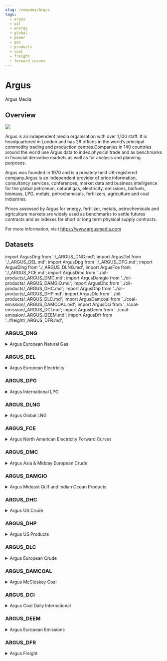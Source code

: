 ```yaml
---
slug: /company/Argus
tags:
  - argus
  - oil
  - energy
  - global
  - power
  - gas
  - products
  - coal
  - freight
  - forward_curves
---
```


Argus
============================================================

Argus Media

## Overview

![](/img/data/argus.png)

Argus is an independent media organisation with over 1,100 staff. It is headquartered in London and has 26 offices in the world’s principal commodity trading and production centres.Companies in 140 countries around the world use Argus data to index physical trade and as benchmarks in financial derivative markets as well as for analysis and planning purposes.

Argus was founded in 1970 and is a privately held UK-registered company.Argus is an independent provider of price information, consultancy services, conferences, market data and business intelligence for the global petroleum, natural gas, electricity, emissions, biofuels, biomass, LPG, metals, petrochemicals, fertilizers, agriculture and coal industries.

Prices assessed by Argus for energy, fertilizer, metals, petrochemicals and agriculture markets are widely used as benchmarks to settle futures contracts and as indexes for short or long term physical supply contracts.


For more information, visit https://www.argusmedia.com

## Datasets
import ArgusDng from './_ARGUS_DNG.md';
import ArgusDel from './_ARGUS_DEL.md';
import ArgusDpg from './_ARGUS_DPG.md';
import ArgusDlng from './_ARGUS_DLNG.md';
import ArgusFce from './_ARGUS_FCE.md';
import ArgusDmc from '../oil-products/_ARGUS_DMC.md';
import ArgusDamgio from '../oil-products/_ARGUS_DAMGIO.md';
import ArgusDhc from '../oil-products/_ARGUS_DHC.md';
import ArgusDhp from '../oil-products/_ARGUS_DHP.md';
import ArgusDlc from '../oil-products/_ARGUS_DLC.md';
import ArgusDamcoal from '../coal-emission/_ARGUS_DAMCOAL.md';
import ArgusDci from '../coal-emission/_ARGUS_DCI.md';
import ArgusDeem from '../coal-emission/_ARGUS_DEEM.md';
import ArgusDfr from '../freight/_ARGUS_DFR.md';

### ARGUS_DNG
<details>
<summary>Argus European Natural Gas</summary>
<ArgusDng />
</details>

### ARGUS_DEL
<details>
<summary>Argus European Electricity</summary>
<ArgusDel />
</details>

### ARGUS_DPG
<details>
<summary>Argus International LPG</summary>
<ArgusDpg />
</details>

### ARGUS_DLNG
<details>
<summary>Argus Global LNG</summary>
<ArgusDlng />
</details>

### ARGUS_FCE
<details>
<summary>Argus North American Electricity Forward Curves</summary>
<ArgusFce />
</details>

### ARGUS_DMC
<details>
<summary>Argus Asia & Midday European Crude</summary>
<ArgusDmc />
</details>

### ARGUS_DAMGIO
<details>
<summary>Argus Mideast Gulf and Indian Ocean Products</summary>
<ArgusDamgio />
</details>

### ARGUS_DHC
<details>
<summary>Argus US Crude</summary>
<ArgusDhc />
</details>

### ARGUS_DHP
<details>
<summary>Argus US Products</summary>
<ArgusDhp />
</details>

### ARGUS_DLC
<details>
<summary>Argus European Crude</summary>
<ArgusDlc />
</details>

### ARGUS_DAMCOAL
<details>
<summary>Argus McCloskey Coal</summary>
<ArgusDAMCOAL />
</details>

### ARGUS_DCI
<details>
<summary>Argus Coal Daily International</summary>
<ArgusDci />
</details>

### ARGUS_DEEM
<details>
<summary>Argus European Emissions</summary>
<ArgusDeem />
</details>

### ARGUS_DFR
<details>
<summary>Argus Freight</summary>
<ArgusDfr />
</details>